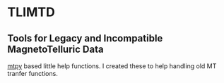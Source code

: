 # TLIMTD
## Tools for Legacy and Incompatible MagnetoTelluric Data 
[mtpy](https://github.com/MTgeophysics/mtpy/) based little help functions. I created these to help handling old MT tranfer functions.
